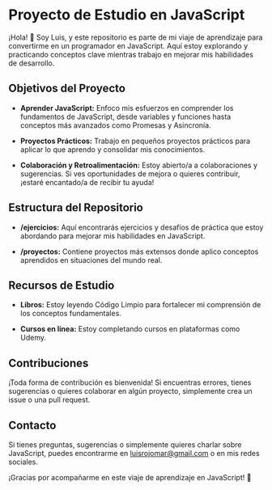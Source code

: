 # Proyecto de Estudio en JavaScript

¡Hola! 👋 Soy Luis, y este repositorio es parte de mi viaje de aprendizaje para convertirme en un programador en JavaScript. Aquí estoy explorando y practicando conceptos clave mientras trabajo en mejorar mis habilidades de desarrollo.

## Objetivos del Proyecto

- **Aprender JavaScript:** Enfoco mis esfuerzos en comprender los fundamentos de JavaScript, desde variables y funciones hasta conceptos más avanzados como Promesas y Asincronía.

- **Proyectos Prácticos:** Trabajo en pequeños proyectos prácticos para aplicar lo que aprendo y consolidar mis conocimientos.

- **Colaboración y Retroalimentación:** Estoy abierto/a a colaboraciones y sugerencias. Si ves oportunidades de mejora o quieres contribuir, ¡estaré encantado/a de recibir tu ayuda!

## Estructura del Repositorio

- **/ejercicios:** Aquí encontrarás ejercicios y desafíos de práctica que estoy abordando para mejorar mis habilidades en JavaScript.

- **/proyectos:** Contiene proyectos más extensos donde aplico conceptos aprendidos en situaciones del mundo real.

## Recursos de Estudio

- **Libros:** Estoy leyendo Código Limpio para fortalecer mi comprensión de los conceptos fundamentales.

- **Cursos en línea:** Estoy completando cursos en plataformas como Udemy.

## Contribuciones

¡Toda forma de contribución es bienvenida! Si encuentras errores, tienes sugerencias o quieres colaborar en algún proyecto, simplemente crea un issue o una pull request.

## Contacto

Si tienes preguntas, sugerencias o simplemente quieres charlar sobre JavaScript, puedes encontrarme en luisrojomar@gmail.com o en mis redes sociales.

¡Gracias por acompañarme en este viaje de aprendizaje en JavaScript! 🚀
